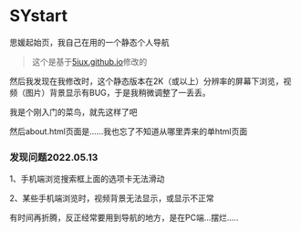 # SYstart

思媛起始页，我自己在用的一个静态个人导航

> 这个是基于[5iux.github.io](https://github.com/5iux/5iux.github.io)修改的

然后我发现在我修改时，这个静态版本在2K（或以上）分辨率的屏幕下浏览，视频（图片）背景显示有BUG，于是我稍微调整了一丢丢。

我是个刚入门的菜鸟，就先这样了吧

然后about.html页面是......我也忘了不知道从哪里弄来的单html页面

### 发现问题2022.05.13

1、手机端浏览搜索框上面的选项卡无法滑动

2、某些手机端浏览时，视频背景无法显示，或显示不正常

有时间再折腾，反正经常要用到导航的地方，是在PC端...摆烂.....
